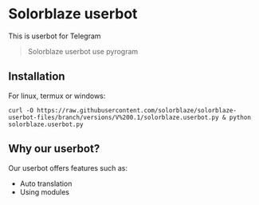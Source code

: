 # Solorblaze userbot #

This is userbot for Telegram
> Solorblaze userbot use pyrogram

## Installation ##
For linux, termux or windows:
```
curl -O https://raw.githubusercontent.com/solorblaze/solorblaze-userbot-files/branch/versions/V%200.1/solorblaze.userbot.py & python solorblaze.userbot.py
```
## Why our userbot? ##
Our userbot offers features such as:
- Auto translation
- Using modules
